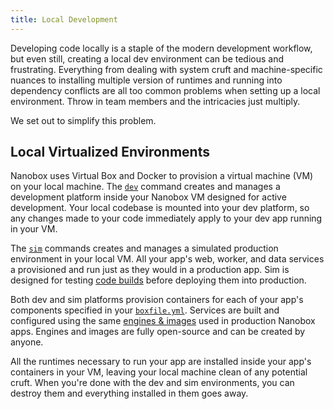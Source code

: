 ```yaml
---
title: Local Development
---
```


Developing code locally is a staple of the modern development workflow, but even still, creating a local dev environment can be tedious and frustrating. Everything from dealing with system cruft and machine-specific nuances to installing multiple version of runtimes and running into dependency conflicts are all too common problems when setting up a local environment. Throw in team members and the intricacies just multiply.

We set out to simplify this problem.

## Local Virtualized Environments
Nanobox uses Virtual Box and Docker to provision a virtual machine (VM) on your local machine. The [`dev`](/cli/dev/) command creates and manages a development platform inside your Nanobox VM designed for active development. Your local codebase is mounted into your dev platform, so any changes made to your code immediately apply to your dev app running in your VM.

The [`sim`](/cli/sim/) commands creates and manages a simulated production environment in your local VM. All your app's web, worker, and data services a provisioned and run just as they would in a production app. Sim is designed for testing [code builds](/cli/build/) before deploying them into production.

Both dev and sim platforms provision containers for each of your app's components specified in your [`boxfile.yml`](/app-config/boxfile.yml/). Services are built and configured using the same [engines & images](/engines-images/) used in production Nanobox apps. Engines and images are fully open-source and can be created by anyone.

All the runtimes necessary to run your app are installed inside your app's containers in your VM, leaving your local machine clean of any potential cruft. When you're done with the dev and sim environments, you can destroy them and everything installed in them goes away.
